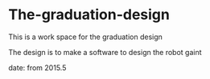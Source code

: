 # The-graduation-design
This is a work space for the graduation design

The design is to make a software to design the robot gaint

date: from 2015.5
